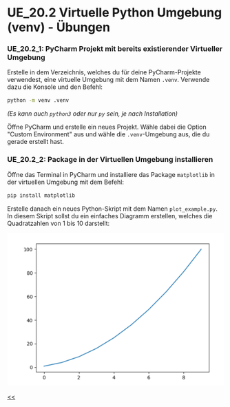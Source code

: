 # UE_20.2 Virtuelle Python Umgebung (venv) - Übungen

### UE_20.2_1: PyCharm Projekt mit bereits existierender Virtueller Umgebung

Erstelle in dem Verzeichnis, welches du für deine PyCharm-Projekte verwendest, 
eine virtuelle Umgebung mit dem Namen `.venv`.
Verwende dazu die Konsole und den Befehl:

```bash
python -m venv .venv
```
*(Es kann auch `python3` oder nur `py` sein, je nach Installation)*

Öffne PyCharm und erstelle ein neues Projekt.
Wähle dabei die Option "Custom Environment" aus
und wähle die `.venv`-Umgebung aus,
die du gerade erstellt hast.


### UE_20.2_2: Package in der Virtuellen Umgebung installieren
Öffne das Terminal in PyCharm
und installiere das Package `matplotlib` in der virtuellen Umgebung mit dem Befehl:

```bash
pip install matplotlib
```

Erstelle danach ein neues Python-Skript
mit dem Namen `plot_example.py`.
In diesem Skript sollst du ein einfaches Diagramm erstellen,
welches die Quadratzahlen von 1 bis 10 darstellt:

![Quadratzahlen bis 10](../img/20.2/quadratzahlen.png)

[<<](../skriptum/20.2_venv.md)